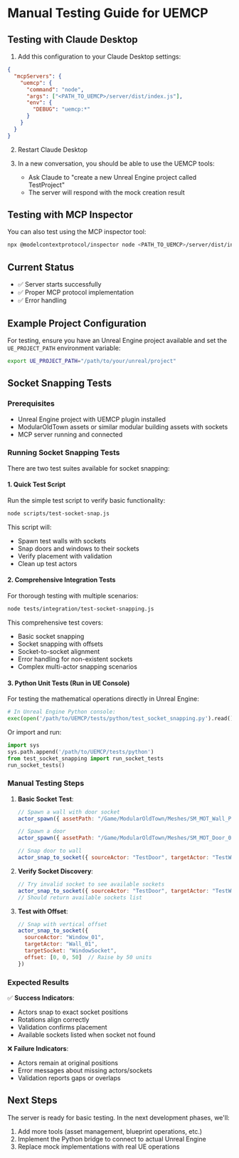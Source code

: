 # Manual Testing Guide for UEMCP

## Testing with Claude Desktop

1. Add this configuration to your Claude Desktop settings:

```json
{
  "mcpServers": {
    "uemcp": {
      "command": "node",
      "args": ["<PATH_TO_UEMCP>/server/dist/index.js"],
      "env": {
        "DEBUG": "uemcp:*"
      }
    }
  }
}
```

2. Restart Claude Desktop

3. In a new conversation, you should be able to use the UEMCP tools:
   - Ask Claude to "create a new Unreal Engine project called TestProject"
   - The server will respond with the mock creation result

## Testing with MCP Inspector

You can also test using the MCP inspector tool:

```bash
npx @modelcontextprotocol/inspector node <PATH_TO_UEMCP>/server/dist/index.js
```

## Current Status

- ✅ Server starts successfully
- ✅ Proper MCP protocol implementation
- ✅ Error handling

## Example Project Configuration

For testing, ensure you have an Unreal Engine project available and set the `UE_PROJECT_PATH` environment variable:

```bash
export UE_PROJECT_PATH="/path/to/your/unreal/project"
```

## Socket Snapping Tests

### Prerequisites
- Unreal Engine project with UEMCP plugin installed
- ModularOldTown assets or similar modular building assets with sockets
- MCP server running and connected

### Running Socket Snapping Tests

There are two test suites available for socket snapping:

#### 1. Quick Test Script
Run the simple test script to verify basic functionality:
```bash
node scripts/test-socket-snap.js
```

This script will:
- Spawn test walls with sockets
- Snap doors and windows to their sockets
- Verify placement with validation
- Clean up test actors

#### 2. Comprehensive Integration Tests
For thorough testing with multiple scenarios:
```bash
node tests/integration/test-socket-snapping.js
```

This comprehensive test covers:
- Basic socket snapping
- Socket snapping with offsets
- Socket-to-socket alignment
- Error handling for non-existent sockets
- Complex multi-actor snapping scenarios

#### 3. Python Unit Tests (Run in UE Console)
For testing the mathematical operations directly in Unreal Engine:

```python
# In Unreal Engine Python console:
exec(open('/path/to/UEMCP/tests/python/test_socket_snapping.py').read())
```

Or import and run:
```python
import sys
sys.path.append('/path/to/UEMCP/tests/python')
from test_socket_snapping import run_socket_tests
run_socket_tests()
```

### Manual Testing Steps

1. **Basic Socket Test**:
   ```javascript
   // Spawn a wall with door socket
   actor_spawn({ assetPath: "/Game/ModularOldTown/Meshes/SM_MOT_Wall_Plain_Door_01", name: "TestWall" })
   
   // Spawn a door
   actor_spawn({ assetPath: "/Game/ModularOldTown/Meshes/SM_MOT_Door_01", name: "TestDoor", location: [500,500,0] })
   
   // Snap door to wall
   actor_snap_to_socket({ sourceActor: "TestDoor", targetActor: "TestWall", targetSocket: "DoorSocket" })
   ```

2. **Verify Socket Discovery**:
   ```javascript
   // Try invalid socket to see available sockets
   actor_snap_to_socket({ sourceActor: "TestDoor", targetActor: "TestWall", targetSocket: "InvalidSocket" })
   // Should return available sockets list
   ```

3. **Test with Offset**:
   ```javascript
   // Snap with vertical offset
   actor_snap_to_socket({ 
     sourceActor: "Window_01", 
     targetActor: "Wall_01", 
     targetSocket: "WindowSocket",
     offset: [0, 0, 50]  // Raise by 50 units
   })
   ```

### Expected Results

✅ **Success Indicators**:
- Actors snap to exact socket positions
- Rotations align correctly
- Validation confirms placement
- Available sockets listed when socket not found

❌ **Failure Indicators**:
- Actors remain at original positions
- Error messages about missing actors/sockets
- Validation reports gaps or overlaps

## Next Steps

The server is ready for basic testing. In the next development phases, we'll:
1. Add more tools (asset management, blueprint operations, etc.)
2. Implement the Python bridge to connect to actual Unreal Engine
3. Replace mock implementations with real UE operations